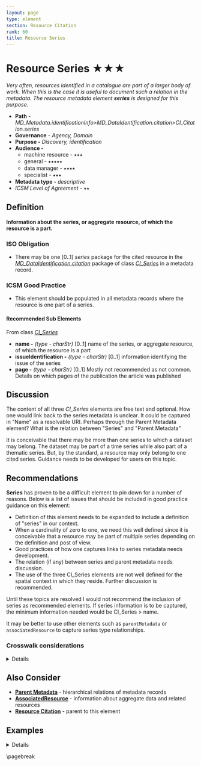 ```yaml
---
layout: page
type: element
section: Resource Citation
rank: 60
title: Resource Series
---
```

#  Resource Series ★★★
*Very often, resources identified in a catalogue are part of a larger body of work. When this is the case it is useful to document such a relation in the metadata.  The resource metadata element **series** is designed for this purpose.*

- **Path** - *MD_Metadata.identificationInfo>MD_DataIdentification.citation>CI_Citation.series*
- **Governance** -  *Agency, Domain*
- **Purpose -** *Discovery, identification*
- **Audience -**
  - machine resource - ⭑⭑⭑
  - general - ⭑⭑⭑⭑⭑
  - data manager - ⭑⭑⭑⭑
  - specialist - ⭑⭑⭑
- **Metadata type -** *descriptive*
- *ICSM Level of Agreement* - ⭑⭑

## Definition
**Information about the series, or aggregate resource, of which the resource is a part.**

### ISO Obligation

- There may be one  [0..1] *series* package for the cited resource in the  *[MD_DataIdentification.citation](./ResourceCitation)* package  of class *[CI_Series](http://wiki.esipfed.org/index.php/CI_Series)* in a metadata record.

###  ICSM Good Practice

- This element should be populated in all metadata records where the resource is one part of a series.

#### Recommended Sub Elements

From class *[CI_Series](http://wiki.esipfed.org/index.php/CI_Series)*

- **name -** *(type - charStr)* [0..1] name of the series, or aggregate resource, of which the resource is a part
- **issueIdentification -**  *(type - charStr)*  [0..1]  information identifying the issue of the series
- **page -** *(type - charStr)* [0..1] Mostly not recommended as not common. Details on which pages of the publication the article was published

## Discussion

The content of all three *CI_Series* elements are free text and optional. How one would link back to the series metadata is unclear. It could be captured in "Name" as a resolvable URI. Perhaps through the Parent Metadata element? What is the relation between "Series" and "Parent Metadata"

It is conceivable that there may be more than one series to which a dataset may belong. The dataset may be part of a time series while also part of a thematic series. But, by the standard, a resource may only belong to one cited series. Guidance needs to be developed for users on this topic.

## Recommendations

**Series** has proven to be a difficult element to pin down for a number of reasons. Below is a list of issues that should be included in good practice guidance on this element:

* Definition of this element needs to be expanded to include a definition of "series" in our context.
* When a cardinality of zero to one, we need this well defined since it is conceivable that a resource may be part of multiple series depending on the definition and post of view.
* Good practices of how one captures links to series metadata needs development.
* The relation (if any) between series and parent metadata needs discussion.
* The use of the three CI_Series elements are not well defined for the spatial context in which they reside. Further discussion is recommended.

Until these topics are resolved I would not recommend the inclusion of series as recommended elements.
If series information is to be captured, the minimum information needed would be CI_Series > name.  

It may be better to use other elements such as `parentMetadata` or `associatedResource` to capture series type relationships.

### Crosswalk considerations

<details>

#### DCAT

Maps to `prov:wasMemberOf`

#### RIF-CS

Maps to `Context`

</details>

## Also Consider

- **[Parent Metadata](./ParentMetadata)** - hierarchical relations of metadata records
- **[AssociatedResource](./AssociatedResources)** - information about aggregate data and related resources
- **[Resource  Citation](./ResourceCitation)** - parent to this element

## Examples

<details>

### XML

```
<mdb:MD_Metadata>
....
   <mdb:identificationInfo>
      <mri:MD_DataIdentification>
      ....
         <mri:citation>
            <cit:CI_Citation>
               ....
               <cit:series>
                  <cit:CI_Series>
                     <cit:name>
                        <gco:CharacterString>OpenWork GeoData Series
                        </gco:CharacterString>
                     </cit:name>
                     <cit:issueIdentification gco:nilReason="missing">
                        <gco:CharacterString/>
                     </cit:issueIdentification>
                  </cit:CI_Series>
               </cit:series>
               .....
           </cit:CI_Citation>
         </mri:citation>
         ....
      </mri:MD_DataIdentification>
   </mdb:identificationInfo>
....
</mdb:MD_Metadata>
```

\pagebreak

### UML diagrams
Recommended elements highlighted in yellow

![dataCitationSeries](../images/ResourceSeriesUML.png)

</details>

\pagebreak
